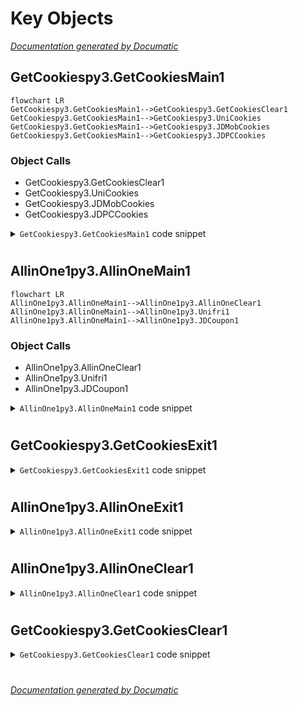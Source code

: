 # Key Objects

[_Documentation generated by Documatic_](https://www.documatic.com)

<!---Documatic-section-GetCookiespy3.GetCookiesMain1-start--->
## GetCookiespy3.GetCookiesMain1

<!---Documatic-section-GetCookiesMain1-start--->
```mermaid
flowchart LR
GetCookiespy3.GetCookiesMain1-->GetCookiespy3.GetCookiesClear1
GetCookiespy3.GetCookiesMain1-->GetCookiespy3.UniCookies
GetCookiespy3.GetCookiesMain1-->GetCookiespy3.JDMobCookies
GetCookiespy3.GetCookiesMain1-->GetCookiespy3.JDPCCookies
```

### Object Calls

* GetCookiespy3.GetCookiesClear1
* GetCookiespy3.UniCookies
* GetCookiespy3.JDMobCookies
* GetCookiespy3.JDPCCookies

<!---Documatic-block-GetCookiespy3.GetCookiesMain1-start--->
<details>
	<summary><code>GetCookiespy3.GetCookiesMain1</code> code snippet</summary>

```python
def GetCookiesMain1():
    funcl = ['1 获取联通Cookies', '2 获取京东手机端Cookies', '3 获取京东PC端Cookies']
    print('功能选择:\n\n' + '\n\n'.join(funcl))
    funcsel = input('\n更多整合等待发现,欢迎回复提供\n\n请输入对应数字然后按确定:')
    if funcsel == '' or funcsel == '0':
        funcsel = 1
        print('数字小于1,默认选择第一个 %s' % funcl[int(funcsel) - 1][2:])
        time.sleep(1)
    if len(funcl) - int(funcsel) >= 0:
        GetCookiesClear1()
        if int(funcsel) == 1:
            UniCookies().UniLogined()
        elif int(funcsel) == 2:
            JDMobCookies().JDMobLogined()
        elif int(funcsel) == 3:
            JDPCCookies().JDPCLogined()
    else:
        print('请输入仅列出的数字,1秒后重新输入')
        time.sleep(1)
        GetCookiesClear1()
        GetCookiesMain1()
```
</details>
<!---Documatic-block-GetCookiespy3.GetCookiesMain1-end--->
<!---Documatic-section-GetCookiesMain1-end--->

# #
<!---Documatic-section-GetCookiespy3.GetCookiesMain1-end--->

<!---Documatic-section-AllinOne1py3.AllinOneMain1-start--->
## AllinOne1py3.AllinOneMain1

<!---Documatic-section-AllinOneMain1-start--->
```mermaid
flowchart LR
AllinOne1py3.AllinOneMain1-->AllinOne1py3.AllinOneClear1
AllinOne1py3.AllinOneMain1-->AllinOne1py3.Unifri1
AllinOne1py3.AllinOneMain1-->AllinOne1py3.JDCoupon1
```

### Object Calls

* AllinOne1py3.AllinOneClear1
* AllinOne1py3.Unifri1
* AllinOne1py3.JDCoupon1

<!---Documatic-block-AllinOne1py3.AllinOneMain1-start--->
<details>
	<summary><code>AllinOne1py3.AllinOneMain1</code> code snippet</summary>

```python
def AllinOneMain1():
    funcl = ['1 联通超级星期五 (每周五10点起)', '2 京东抢任意优惠券']
    print('功能选择:\n\n' + '\n\n'.join(funcl))
    funcsel = input('\n更多整合等待发现,欢迎回复提供\n\n请输入对应数字然后按确定:')
    if funcsel == '' or funcsel == '0':
        funcsel = 1
        print('数字小于1,默认选择第一个 %s' % funcl[int(funcsel) - 1][2:])
        time.sleep(1)
    if len(funcl) - int(funcsel) >= 0:
        AllinOneClear1()
        if int(funcsel) == 1:
            Unifri1().UnifriMain1()
        elif int(funcsel) == 2:
            JDCoupon1().JDCouponMain1()
    else:
        print('请输入仅列出的数字,1秒后重新输入')
        time.sleep(1)
        AllinOneClear1()
        AllinOneMain1()
```
</details>
<!---Documatic-block-AllinOne1py3.AllinOneMain1-end--->
<!---Documatic-section-AllinOneMain1-end--->

# #
<!---Documatic-section-AllinOne1py3.AllinOneMain1-end--->

<!---Documatic-section-GetCookiespy3.GetCookiesExit1-start--->
## GetCookiespy3.GetCookiesExit1

<!---Documatic-section-GetCookiesExit1-start--->
<!---Documatic-block-GetCookiespy3.GetCookiesExit1-start--->
<details>
	<summary><code>GetCookiespy3.GetCookiesExit1</code> code snippet</summary>

```python
def GetCookiesExit1():
    print('程序5秒后自动退出')
    time.sleep(5)
    sys.exit()
```
</details>
<!---Documatic-block-GetCookiespy3.GetCookiesExit1-end--->
<!---Documatic-section-GetCookiesExit1-end--->

# #
<!---Documatic-section-GetCookiespy3.GetCookiesExit1-end--->

<!---Documatic-section-AllinOne1py3.AllinOneExit1-start--->
## AllinOne1py3.AllinOneExit1

<!---Documatic-section-AllinOneExit1-start--->
<!---Documatic-block-AllinOne1py3.AllinOneExit1-start--->
<details>
	<summary><code>AllinOne1py3.AllinOneExit1</code> code snippet</summary>

```python
def AllinOneExit1():
    print('\n程序5秒后自动退出')
    linecache.clearcache()
    time.sleep(5)
    sys.exit()
```
</details>
<!---Documatic-block-AllinOne1py3.AllinOneExit1-end--->
<!---Documatic-section-AllinOneExit1-end--->

# #
<!---Documatic-section-AllinOne1py3.AllinOneExit1-end--->

<!---Documatic-section-AllinOne1py3.AllinOneClear1-start--->
## AllinOne1py3.AllinOneClear1

<!---Documatic-section-AllinOneClear1-start--->
<!---Documatic-block-AllinOne1py3.AllinOneClear1-start--->
<details>
	<summary><code>AllinOne1py3.AllinOneClear1</code> code snippet</summary>

```python
def AllinOneClear1():
    if sys.platform == 'win32':
        os.system('cls')
    else:
        os.system('clear')
```
</details>
<!---Documatic-block-AllinOne1py3.AllinOneClear1-end--->
<!---Documatic-section-AllinOneClear1-end--->

# #
<!---Documatic-section-AllinOne1py3.AllinOneClear1-end--->

<!---Documatic-section-GetCookiespy3.GetCookiesClear1-start--->
## GetCookiespy3.GetCookiesClear1

<!---Documatic-section-GetCookiesClear1-start--->
<!---Documatic-block-GetCookiespy3.GetCookiesClear1-start--->
<details>
	<summary><code>GetCookiespy3.GetCookiesClear1</code> code snippet</summary>

```python
def GetCookiesClear1():
    if sys.platform == 'win32':
        os.system('cls')
    else:
        os.system('clear')
```
</details>
<!---Documatic-block-GetCookiespy3.GetCookiesClear1-end--->
<!---Documatic-section-GetCookiesClear1-end--->

# #
<!---Documatic-section-GetCookiespy3.GetCookiesClear1-end--->

[_Documentation generated by Documatic_](https://www.documatic.com)